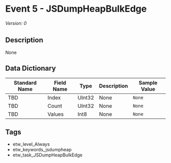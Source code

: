 # Event 5 - JSDumpHeapBulkEdge
###### Version: 0

## Description
None

## Data Dictionary
|Standard Name|Field Name|Type|Description|Sample Value|
|---|---|---|---|---|
|TBD|Index|UInt32|None|`None`|
|TBD|Count|UInt32|None|`None`|
|TBD|Values|Int8|None|`None`|

## Tags
* etw_level_Always
* etw_keywords_jsdumpheap
* etw_task_JSDumpHeapBulkEdge